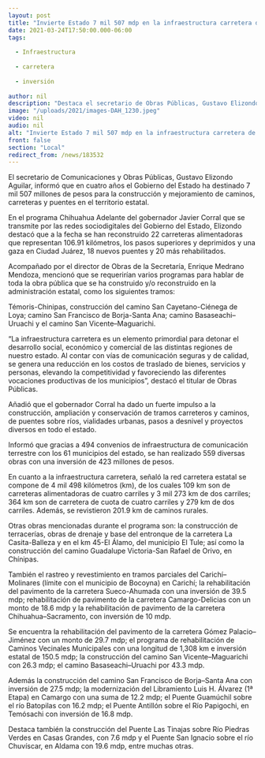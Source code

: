 ```yaml
---
layout: post
title: "Invierte Estado 7 mil 507 mdp en la infraestructura carretera de la entidad"
date: 2021-03-24T17:50:00.000-06:00
tags:
  
  - Infraestructura
  
  - carretera
  
  - inversión
  
author: nil
description: "Destaca el secretario de Obras Públicas, Gustavo Elizondo, que representa la mayor inversión de la administración estatal para contar con vías de comunicación seguras"
image: "/uploads/2021/images-DAH_1230.jpeg"
video: nil
audio: nil
alt: "Invierte Estado 7 mil 507 mdp en la infraestructura carretera de la entidad"
front: false
section: "Local"
redirect_from: /news/183532
---
```


El secretario de Comunicaciones y Obras Públicas, Gustavo Elizondo Aguilar, informó que en cuatro años el Gobierno del Estado ha destinado 7 mil 507 millones de pesos para la construcción y mejoramiento de caminos, carreteras y puentes en el territorio estatal.

En el programa Chihuahua Adelante del gobernador Javier Corral que se transmite por las redes sociodigitales del Gobierno del Estado, Elizondo destacó que a la fecha se han reconstruido 22 carreteras alimentadoras que representan 106.91 kilómetros, los pasos superiores y deprimidos y una gaza en Ciudad Juárez, 18 nuevos puentes y 20 más rehabilitados.

Acompañado por el director de Obras de la Secretaría, Enrique Medrano Mendoza,  mencionó que se requerirían varios programas para hablar de toda la obra pública que se ha construido y/o reconstruido en la administración estatal, como los siguientes tramos:

Témoris-Chinipas, construcción del camino San Cayetano-Ciénega de Loya; camino San Francisco de Borja-Santa Ana; camino Basaseachi–Uruachi y el camino San Vicente–Maguarichi.

“La infraestructura carretera es un elemento primordial para detonar el desarrollo social, económico y comercial de las distintas regiones de nuestro estado. Al contar con vías de comunicación seguras y de calidad, se genera una reducción en los costos de traslado de bienes, servicios y personas, elevando la competitividad y favoreciendo las diferentes vocaciones productivas de los municipios”, destacó el titular de Obras Públicas.

Añadió que el gobernador Corral ha dado un fuerte impulso a la construcción, ampliación y conservación de tramos carreteros y caminos, de puentes sobre ríos, vialidades urbanas, pasos a desnivel y proyectos diversos en todo el estado.

Informó que gracias a 494 convenios de infraestructura de comunicación terrestre con los 61 municipios del estado, se han realizado 559 diversas obras con una inversión de 423 millones de pesos.

En cuanto a la infraestructura carretera, señaló la red carretera estatal se compone de 4 mil 498 kilómetros (km), de los cuales 109 km son de carreteras alimentadoras de cuatro carriles y 3 mil 273 km de dos carriles; 364 km son de carretera de cuota de cuatro carriles y 279 km de dos carriles. Además, se revistieron 201.9 km de caminos rurales.

Otras obras mencionadas durante el programa son: la construcción de terracerías, obras de drenaje y base del entronque de la carretera La Casita-Balleza y en el km 45-El Álamo, del municipio El Tule; así como la construcción del camino Guadalupe Victoria-San Rafael de Orivo, en Chínipas.

También el rastreo y revestimiento en tramos parciales del Carichí–Molinares (límite con el municipio de Bocoyna) en Carichí; la rehabilitación del pavimento de la carretera Sueco-Ahumada con una inversión de 39.5 mdp; rehabilitación de pavimento de la carretera Camargo-Delicias con un monto de 18.6 mdp y la rehabilitación de pavimento de la carretera Chihuahua–Sacramento, con inversión de 10 mdp.

Se encuentra la rehabilitación del pavimento de la carretera Gómez Palacio–Jiménez con un monto de 29.7 mdp; el programa de rehabilitación de Caminos Vecinales Municipales con una longitud de 1,308 km e inversión estatal de 150.5 mdp; la construcción del camino San Vicente–Maguarichi con 26.3 mdp; el camino Basaseachi–Uruachi por 43.3 mdp.

Además la construcción del camino San Francisco de Borja–Santa Ana con inversión de 27.5 mdp; la modernización del Libramiento Luis H. Álvarez (1ª Etapa) en Camargo con una suma de 12.2 mdp; el Puente Guamúchil sobre el río Batopilas con 16.2 mdp; el Puente Antillón sobre el Río Papigochi, en Temósachi con inversión de 16.8 mdp.

Destaca también la construcción del Puente Las Tinajas sobre Río Piedras Verdes en Casas Grandes, con 7.6 mdp y el Puente San Ignacio sobre el río Chuvíscar, en Aldama con 19.6 mdp, entre muchas otras.